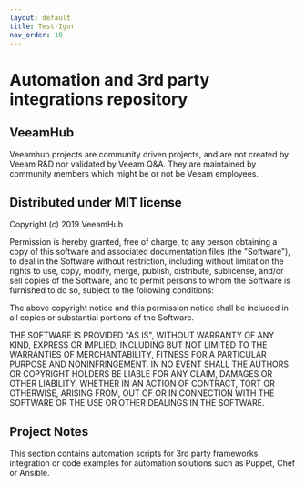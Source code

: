 ```yaml
---
layout: default
title: Test-Igor
nav_order: 10
---
```


 

# Automation and 3rd party integrations repository
## VeeamHub
Veeamhub projects are community driven projects, and are not created by Veeam R&D nor validated by Veeam Q&A. They are maintained by community members which might be or not be Veeam employees. 

 

## Distributed under MIT license
Copyright (c) 2019 VeeamHub

 

Permission is hereby granted, free of charge, to any person obtaining a copy of this software and associated documentation files (the "Software"), to deal in the Software without restriction, including without limitation the rights to use, copy, modify, merge, publish, distribute, sublicense, and/or sell copies of the Software, and to permit persons to whom the Software is furnished to do so, subject to the following conditions:

 

The above copyright notice and this permission notice shall be included in all copies or substantial portions of the Software.

 

THE SOFTWARE IS PROVIDED "AS IS", WITHOUT WARRANTY OF ANY KIND, EXPRESS OR IMPLIED, INCLUDING BUT NOT LIMITED TO THE WARRANTIES OF MERCHANTABILITY, FITNESS FOR A PARTICULAR PURPOSE AND NONINFRINGEMENT. IN NO EVENT SHALL THE AUTHORS OR COPYRIGHT HOLDERS BE LIABLE FOR ANY CLAIM, DAMAGES OR OTHER LIABILITY, WHETHER IN AN ACTION OF CONTRACT, TORT OR OTHERWISE, ARISING FROM, OUT OF OR IN CONNECTION WITH THE SOFTWARE OR THE USE OR OTHER DEALINGS IN THE SOFTWARE.

 

## Project Notes
This section contains automation scripts for 3rd party frameworks integration or code examples for automation solutions such as Puppet, Chef or Ansible.
